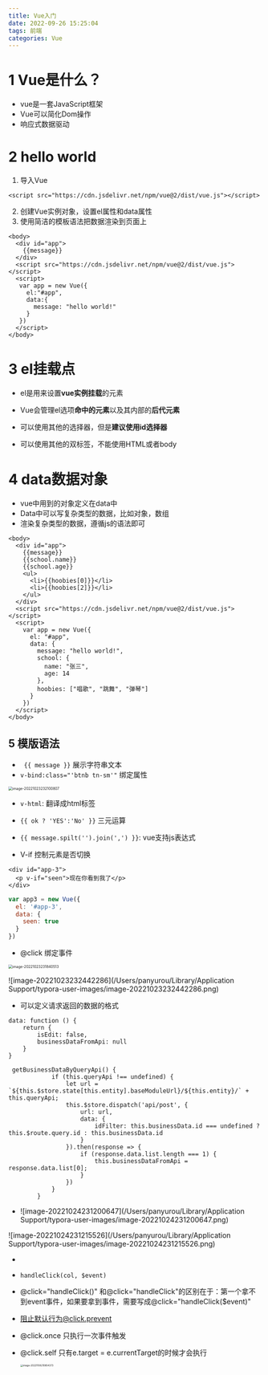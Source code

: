 ```yaml
---
title: Vue入门
date: 2022-09-26 15:25:04
tags: 前端
categories: Vue
---
```


# 1 Vue是什么？

- vue是一套JavaScript框架
- Vue可以简化Dom操作
- 响应式数据驱动

# 2 hello world

1. 导入Vue

```vue
<script src="https://cdn.jsdelivr.net/npm/vue@2/dist/vue.js"></script>
```

2. 创建Vue实例对象，设置el属性和data属性
3. 使用简洁的模板语法把数据渲染到页面上

```vue
<body>
  <div id="app">
    {{message}}
  </div>
  <script src="https://cdn.jsdelivr.net/npm/vue@2/dist/vue.js"></script>
  <script>
   var app = new Vue({
     el:"#app",
     data:{
       message: "hello world!"
     }
   })
  </script>
</body>
```

# 3 el挂载点

- el是用来设置**vue实例挂载**的元素

- Vue会管理el选项**命中的元素**以及其内部的**后代元素**

- 可以使用其他的选择器，但是**建议使用id选择器**

- 可以使用其他的双标签，不能使用HTML或者body

# 4 data数据对象

- vue中用到的对象定义在data中
- Data中可以写复杂类型的数据，比如对象，数组
- 渲染复杂类型的数据，遵循js的语法即可

```vue
<body>
  <div id="app">
    {{message}}
    {{school.name}}
    {{school.age}}
    <ul>
      <li>{{hoobies[0]}}</li>
      <li>{{hoobies[2]}}</li>
    </ul>
  </div>
  <script src="https://cdn.jsdelivr.net/npm/vue@2/dist/vue.js"></script>
  <script>
    var app = new Vue({
      el: "#app",
      data: {
        message: "hello world!",
        school: {
          name: "张三",
          age: 14
        },
        hoobies: ["唱歌", "跳舞", "弹琴"]
      }
    })
  </script>
</body>
```

## 5 模版语法

-  ` {{ message }}` 展示字符串文本
- `v-bind:class="'btnb tn-sm'"` 绑定属性

<img src="/Users/panyurou/Library/Application Support/typora-user-images/image-20221023232100807.png" alt="image-20221023232100807" style="zoom:50%;" />

- `v-html`: 翻译成html标签
- `{{ ok ? 'YES':'No' }}` 三元运算
- `{{ message.spilt('').join(',') }}`:  vue支持js表达式



- V-if 控制元素是否切换

```vue
<div id="app-3">
  <p v-if="seen">现在你看到我了</p>
</div>
```

```js
var app3 = new Vue({
  el: '#app-3',
  data: {
    seen: true
  }
})
```

- @click 绑定事件

<img src="/Users/panyurou/Library/Application Support/typora-user-images/image-20221023231840513.png" alt="image-20221023231840513" style="zoom:50%;" />

 

![image-20221023232442286](/Users/panyurou/Library/Application Support/typora-user-images/image-20221023232442286.png)





- 可以定义请求返回的数据的格式

```
data: function () {
    return {
        isEdit: false,
        businessDataFromApi: null
    }
}

 getBusinessDataByQueryApi() {
            if (this.queryApi !== undefined) {
                let url = `${this.$store.state[this.entity].baseModuleUrl}/${this.entity}/` + this.queryApi;
                this.$store.dispatch('api/post', {
                    url: url,
                    data: {
                        idFilter: this.businessData.id === undefined ? this.$route.query.id : this.businessData.id
                    }
                }).then(response => {
                    if (response.data.list.length === 1) {
                        this.businessDataFromApi = response.data.list[0];
                    }
                })
            }
        }
```

- ![image-20221024231200647](/Users/panyurou/Library/Application Support/typora-user-images/image-20221024231200647.png)

![image-20221024231215526](/Users/panyurou/Library/Application Support/typora-user-images/image-20221024231215526.png)

- 

- ```
  handleClick(col, $event) 
  ```

- @click="handleClick()" 和@click="handleClick"的区别在于：第一个拿不到event事件，如果要拿到事件，需要写成@click="handleClick($event)"

- 阻止默认行为@click.prevent

- @click.once 只执行一次事件触发

- @click.self 只有e.target = e.currentTarget的时候才会执行

  <img src="/Users/panyurou/Library/Application Support/typora-user-images/image-20221108210854373.png" alt="image-20221108210854373" style="zoom: 33%;" /> 
